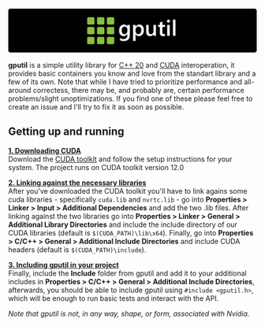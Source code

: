 <p align="center">
 <a href="https://github.com/Goubermouche/gputil">
    <img src="https://github.com/Goubermouche/gputil/blob/da49f416453a22116993233e623ad0c0acfedfff/misc/header.png" width="800" alt="gputil logo">
   </a>
</p>

**gputil** is a simple utility library for [C++ 20](https://cplusplus.com/) and [CUDA](https://developer.nvidia.com/cuda-toolkit) interoperation, it provides basic containers you know and love from the standart library and a few of its own. Note that while I have tried to prioritize performance and all-around correctess, there may be, and probably are, certain performance problems/slight unoptimizations. If you find one of these please feel free to create an issue and I'll try to fix it as soon as possible. 

## Getting up and running
<ins>**1. Downloading CUDA**</ins>   
Download the [CUDA toolkit](https://developer.nvidia.com/cuda-toolkit) and follow the setup instructions for your system. The project runs on CUDA toolkit version 12.0

<ins>**2. Linking against the necessary libraries**</ins>    
After you've downloaded the CUDA toolkit you'll have to link agains some cuda libraries - specifically `cuda.lib` and `nvrtc.lib` - go into **Properties > Linker > Input > Additional Dependencies** and add the two .lib files. After linking against the two libraries go into **Properties > Linker > General > Additional Library Directories** and include the include directory of our CUDA libraries (default is `$(CUDA_PATH)\lib\x64`). Finally, go into **Properties > C/C++ > General > Additional Include Directories** and include CUDA headers (default is `$(CUDA_PATH)\include`).

<ins>**3. Including gputil in your project**</ins>   
Finally, include the **Include** folder from gputil and add it to your additional includes in **Properties > C/C++ > General > Additional Include Directories**, afterwards, you should be able to include gputil using `#include <gputil.h>`, which will be enough to run basic tests and interact with the API.

*Note that gputil is not, in any way, shape, or form, associated with Nvidia.*
